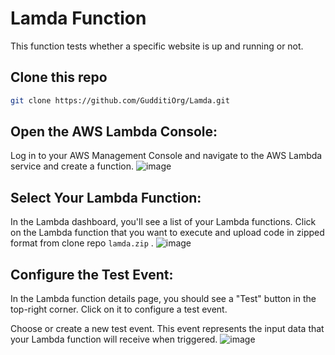 # Lamda Function 
This function tests whether a specific website is up and running or not.

## Clone this repo
```bash
git clone https://github.com/GudditiOrg/Lamda.git

```

## Open the AWS Lambda Console:

Log in to your AWS Management Console and navigate to the AWS Lambda service and create a function.
![image](https://github.com/GudditiOrg/Lamda/assets/87116202/3e4c6036-f32f-4a51-b956-15363f5db6d9)


## Select Your Lambda Function:

In the Lambda dashboard, you'll see a list of your Lambda functions. Click on the Lambda function that you want to execute and upload code in zipped format from clone repo `lamda.zip` .
![image](https://github.com/GudditiOrg/Lamda/assets/87116202/6c6e3133-fc4f-45c7-82ea-cc5199459e22)


## Configure the Test Event:

In the Lambda function details page, you should see a "Test" button in the top-right corner. Click on it to configure a test event.

Choose or create a new test event. This event represents the input data that your Lambda function will receive when triggered.
![image](https://github.com/GudditiOrg/Lamda/assets/87116202/0a60af92-e8ed-4228-8434-90b1a51cdff7)
